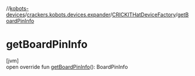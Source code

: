 //[kobots-devices](../../../index.md)/[crackers.kobots.devices.expander](../index.md)/[CRICKITHatDeviceFactory](index.md)/[getBoardPinInfo](get-board-pin-info.md)

# getBoardPinInfo

[jvm]\
open override fun [getBoardPinInfo](get-board-pin-info.md)(): BoardPinInfo
